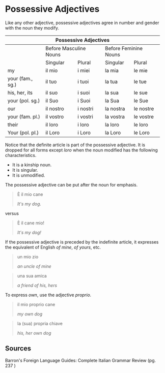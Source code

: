 # Possessive Adjectives

Like any other adjective, possessive adjectives agree in number and gender with the noun they modify.

<table>
  <thead>
    <tr>
      <th colspan="5">Possessive Adjectives</th>
    </tr>
  </thead>
  <tbody>
    <tr>
      <td>
      <td colspan="2">Before Masculine Nouns</td>
      <td colspan="2">Before Feminine Nouns</td>
    </tr>
    <tr>
      <td></td>
      <td>Singular</td>
      <td>Plural</td>
      <td>Singular</td>
      <td>Plural</td>
    </tr>
    <tr>
      <td>my</td>
      <td>il mio</td>
      <td>i miei</td>
      <td>la mia</td>
      <td>le mie</td>
    </tr>
    <tr>
      <td>your (fam., sg.)</td>
      <td>il tuo</td>
      <td>i tuoi</td>
      <td>la tua</td>
      <td>le tue</td>
    </tr>
    <tr>
      <td>his, her, its</td>
      <td>il suo</td>
      <td>i suoi</td>
      <td>la sua</td>
      <td>le sue</td>
    </tr>
    <tr>
      <td>your (pol. sg.)</td>
      <td>il Suo</td>
      <td>i Suoi</td>
      <td>la Sua</td>
      <td>le Sue</td>
    </tr>
    <tr>
      <td>our</td>
      <td>il nostro</td>
      <td>i nostri</td>
      <td>la nostra</td>
      <td>le nostre</td>
    </tr>
    <tr>
      <td>your (fam. pl.)</td>
      <td>il vostro</td>
      <td>i vostri</td>
      <td>la vostra</td>
      <td>le vostre</td>
    </tr>
    <tr>
      <td>their</td>
      <td>il loro</td>
      <td>i loro</td>
      <td>la loro</td>
      <td>le loro</td>
    </tr>
    <tr>
      <td>Your (pol. pl.)</td>
      <td>il Loro</td>
      <td>i Loro</td>
      <td>la Loro</td>
      <td>le Loro</td>
    </tr>
  </tbody>
</table>

Notice that the definite article is part of the possessive adjective.  It is dropped for all forms except _loro_ when the noun modified has the following characteristics.

- It is a kinship noun.
- It is singular.
- It is unmodified.

The possessive adjective can be put after the noun for emphasis.

> È il mio cane
>
> _It's my dog._

versus

> È il cane mio!
> 
> _It's my dog!_

If the possessive adjective is preceded by the indefinite article, it expresses the equivalent of English _of mine_, _of yours_, etc.

> un mio zio
>
> _an uncle of mine_

> una sua amica
>
> _a friend of his, hers_

To express _own_, use the adjective _proprio_.

> il mio proprio cane
>
> _my own dog_

> la (sua) propria chiave
>
> _his, her own dog_



## Sources

Barron's Foreign Language Guides: Complete Italian Grammar Review (pg. 237 )